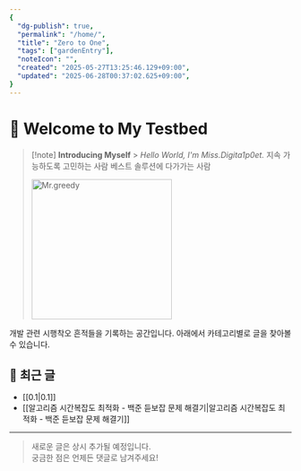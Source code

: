 ```yaml
---
{
  "dg-publish": true,
  "permalink": "/home/",
  "title": "Zero to One",
  "tags": ["gardenEntry"],
  "noteIcon": "",
  "created": "2025-05-27T13:25:46.129+09:00",
  "updated": "2025-06-28T00:37:02.625+09:00",
}
---
```


# 👋 Welcome to My Testbed

> [!note] **Introducing Myself** > _Hello World, I'm Miss.Digita1p0et._
> 지속 가능하도록 고민하는 사람
> 베스트 솔루션에 다가가는 사람
>
> <img src="/img/Mr.greedy.png" width="250" alt="Mr.greedy" />

개발 관련 시행착오 흔적들을 기록하는 공간입니다.
아래에서 카테고리별로 글을 찾아볼 수 있습니다.

## 📂 최근 글

- [[0.1\|0.1]]
- [[알고리즘 시간복잡도 최적화 - 백준 듣보잡 문제 해결기\|알고리즘 시간복잡도 최적화 - 백준 듣보잡 문제 해결기]]

---

> 새로운 글은 상시 추가될 예정입니다.  
> 궁금한 점은 언제든 댓글로 남겨주세요!
